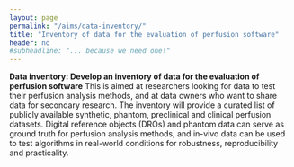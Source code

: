 ```yaml
---
layout: page
permalink: "/aims/data-inventory/"
title: "Inventory of data for the evaluation of perfusion software"
header: no
#subheadline: "... because we need one!"
---
```


**Data inventory: Develop an inventory of data for the evaluation of perfusion software** This is aimed at researchers looking for data to test their perfusion analysis methods, and at data owners who want to share data for secondary research. The inventory will provide a curated list of publicly available synthetic, phantom, preclinical and clinical perfusion datasets. Digital reference objects (DROs) and phantom data can serve as ground truth for perfusion analysis methods, and in-vivo data can be used to test algorithms in real-world conditions for robustness, reproducibility and practicality.
